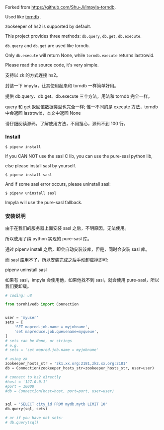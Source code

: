 Forked from https://github.com/Shu-Ji/impyla-torndb.


Used like [torndb](https://github.com/bdarnell/torndb) .


zookeeper of hs2 is supported by default.

This project provides three methods: `db.query`, `db.get`, `db.execute`.

`db.query` and `db.get` are used like torndb.

Only `db.execute` will return None, while `torndb.execute` returns lastrowid.


Please read the source code, it's very simple.


支持以 zk 的方式连接 hs2。

封装一下 impyla，让其使用起来和 torndb 一样简单好用。

提供 db.query、db.get、db.execute 三个方法，用法和 torndb 完全一样。

query 和 get 返回值数据类型也完全一样; 惟一不同的是 execute 方法，torndb 中会返回 lastrowid，本文中返回 None

请仔细阅读源码，了解使用方法，不用担心，源码不到 100 行。


### Install

    $ pipenv install

If you CAN NOT use the sasl C lib, you can use the pure-sasl python lib,

else please install sasl by yourself.

    $ pipenv install sasl


And if some sasl error occurs, please uninstall sasl:

    $ pipenv uninstall sasl

Impyla will use the pure-sasl fallback.


### 安装说明

由于在我们的服务器上面安装 sasl 之后，不明原因，无法使用。

所以使用了纯 python 实现的 pure-sasl 库。

通过  pipenv install 之后，即会自动安装该库，但是，同时会安装 sasl 库。

而 sasl 库用不了，所以安装完成之后手动卸载掉即可:

pipenv uninstall sasl


如果有 sasl，impyla 会使用他，如果他找不到 sasl，就会使用 pure-sasl，所以我们要卸载。


```python
# coding: u8

from tornhivedb import Connection


user = 'myuser'
sets = [
    'SET mapred.job.name = myjobname',
    'set mapreduce.job.queuename=myqueue',
]
# sets can be None, or strings
# e.g.
# sets = 'set mapred.job.name = myjobname'

# using zk
zookeeper_hosts_str = 'zk1.xx.org:2181,zk2.xx.org:2181'
db = Connection(zookeeper_hosts_str=zookeeper_hosts_str, user=user)

# connect to hs2 directly
#host = '127.0.0.1'
#port = 10000
#db = Connection(host=host, port=port, user=user)


sql = 'SELECT city_id FROM mydb.mytb LIMIT 10'
db.query(sql, sets)

# or if you have not sets:
# db.query(sql)
```
